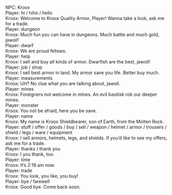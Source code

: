 NPC: Kroox  
Player: hi / hiho / hello  
Kroox: Welcome to Kroox Quality Armor, Player! Wanna take a look, ask me for a trade.  
Player: dungeon  
Kroox: Much fun you can have in dungeons. Much battle and much gold, jawoll!  
Player: dwarf  
Kroox: We are proud fellows.  
Player: help  
Kroox: I sell and buy all kinds of armor. Dwarfish are the best, jawoll!  
Player: job / shop  
Kroox: I sell best armor in land. My armor save you life. Better buy much.  
Player: measurements  
Kroox: UH? No clue what you are talking about, jawoll.  
Player: mines  
Kroox: Foreigners not welcome in mines. An evil basilisk rob our deeper mines.  
Player: monster  
Kroox: You not be afraid, here you be save.  
Player: name  
Kroox: My name is Kroox Shieldbearer, son of Earth, from the Molten Rock.  
Player: stuff / offer / goods / buy / sell / weapon / helmet / armor / trousers / shield / legs / ware / equipment  
Kroox: I sell armors, helmets, legs, and shields. If you’d like to see my offers, ask me for a trade.  
Player: thanks / thank you  
Kroox: I you thank, too.  
Player: time  
Kroox: It’s 2:19 am now.  
Player: trade  
Kroox: You look, you like, you buy!  
Player: bye / farewell  
Kroox: Good bye. Come back soon.  
